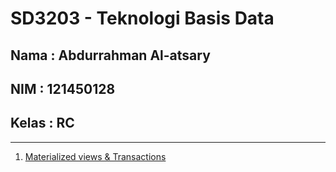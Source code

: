 # SD3203 - Teknologi Basis Data

## Nama : Abdurrahman Al-atsary

## NIM : 121450128

## Kelas : RC

---

1. [Materialized views & Transactions](/Jawaban_Tugas_1/materialized-views-transactions.md)
